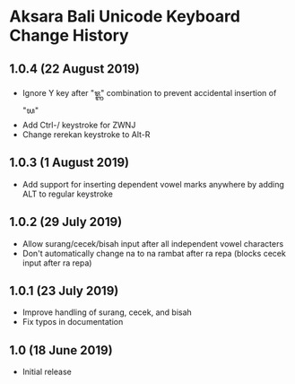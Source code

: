 Aksara Bali Unicode Keyboard Change History
===========================================

1.0.4 (22 August 2019)
----------------------

* Ignore Y key after "ᬚ᭄ᬜ" combination to prevent accidental insertion of "ᬬ"
* Add Ctrl-/ keystroke for ZWNJ
* Change rerekan keystroke to Alt-R

1.0.3 (1 August 2019)
---------------------

* Add support for inserting dependent vowel marks anywhere by adding ALT to regular keystroke

1.0.2 (29 July 2019)
--------------------

* Allow surang/cecek/bisah input after all independent vowel characters
* Don't automatically change na to na rambat after ra repa (blocks cecek input after ra repa)

1.0.1 (23 July 2019)
--------------------

* Improve handling of surang, cecek, and bisah
* Fix typos in documentation

1.0 (18 June 2019)
------------------

* Initial release
